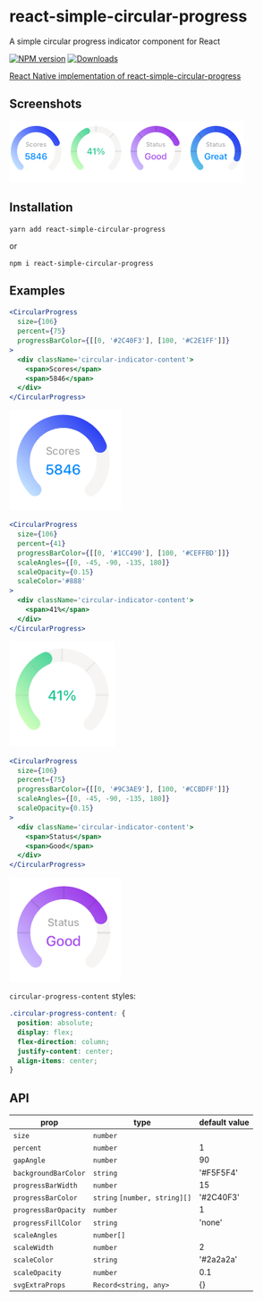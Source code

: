 # react-simple-circular-progress

A simple circular progress indicator component for React

[![NPM version][npm-image]][npm-url]
[![Downloads][downloads-image]][npm-url]

[npm-url]: https://npmjs.org/package/react-simple-circular-progress
[downloads-image]: http://img.shields.io/npm/dm/react-simple-circular-progress.svg
[npm-image]: http://img.shields.io/npm/v/react-simple-circular-progress.svg

[React Native implementation of react-simple-circular-progress](https://github.com/superRaytin/react-native-simple-circular-progress)

## Screenshots

![](examples/images/screenshot.png)

## Installation

```
yarn add react-simple-circular-progress
```

or

```
npm i react-simple-circular-progress
```

## Examples

```jsx
<CircularProgress
  size={106}
  percent={75}
  progressBarColor={[[0, '#2C40F3'], [100, '#C2E1FF']]}
>
  <div className='circular-indicator-content'>
    <span>Scores</span>
    <span>5846</span>
  </div>
</CircularProgress>
```

![](examples/images/demo1.png)

```jsx
<CircularProgress
  size={106}
  percent={41}
  progressBarColor={[[0, '#1CC490'], [100, '#CEFFBD']]}
  scaleAngles={[0, -45, -90, -135, 180]}
  scaleOpacity={0.15}
  scaleColor='#888'
>
  <div className='circular-indicator-content'>
    <span>41%</span>
  </div>
</CircularProgress>
```

![](examples/images/demo2.png)

```jsx
<CircularProgress
  size={106}
  percent={75}
  progressBarColor={[[0, '#9C3AE9'], [100, '#CCBDFF']]}
  scaleAngles={[0, -45, -90, -135, 180]}
  scaleOpacity={0.15}
>
  <div className='circular-indicator-content'>
    <span>Status</span>
    <span>Good</span>
  </div>
</CircularProgress>
```

![](examples/images/demo3.png)

`circular-progress-content` styles:

```css
.circular-progress-content: {
  position: absolute;
  display: flex;
  flex-direction: column;
  justify-content: center;
  align-items: center;
}
```

## API

| prop      | type  | default value |
| --------- | ------------- | ------------- |
| `size`    | `number` |     |
| `percent` | `number` | 1 |
| `gapAngle` | `number` | 90 |
| `backgroundBarColor` | `string` | '#F5F5F4' |
| `progressBarWidth` | `number` | 15 |
| `progressBarColor` | `string` `[number, string][]` | '#2C40F3' |
| `progressBarOpacity` | `number` | 1 |
| `progressFillColor` | `string` | 'none' |
| `scaleAngles` | `number[]` |  |
| `scaleWidth` | `number` | 2 |
| `scaleColor` | `string` | '#2a2a2a' |
| `scaleOpacity` | `number` | 0.1 |
| `svgExtraProps` | `Record<string, any>` | {} |

